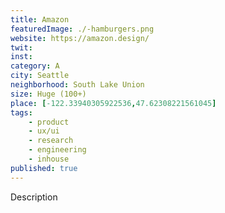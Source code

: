 ```yaml
---
title: Amazon
featuredImage: ./-hamburgers.png
website: https://amazon.design/
twit: 
inst: 
category: A
city: Seattle
neighborhood: South Lake Union
size: Huge (100+)
place: [-122.33940305922536,47.62308221561045]
tags:
    - product
    - ux/ui
    - research
    - engineering
    - inhouse
published: true
---
```


Description
